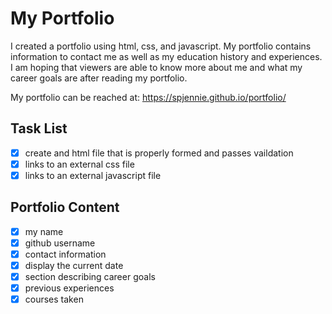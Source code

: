 # My Portfolio

I created a portfolio using html, css, and javascript. My portfolio contains information to contact me as well as my education history and experiences. I am hoping that viewers are able to know more about me and what my career goals are after reading my portfolio. 
 
My portfolio can be reached at: https://spjennie.github.io/portfolio/

## Task List
- [x] create and html file that is properly formed and passes vaildation
- [x] links to an external css file
- [x] links to an external javascript file

## Portfolio Content
- [x] my name
- [x] github username
- [x] contact information
- [x] display the current date
- [x] section describing career goals
- [x] previous experiences 
- [x] courses taken
